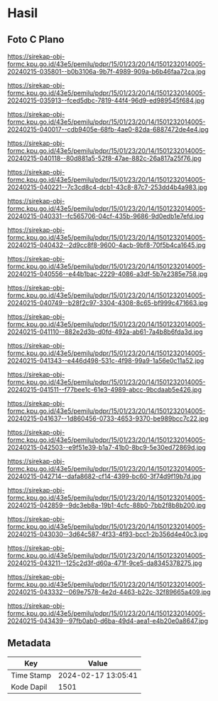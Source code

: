 # Hasil

## Foto C Plano

https://sirekap-obj-formc.kpu.go.id/43e5/pemilu/pdpr/15/01/23/20/14/1501232014005-20240215-035801--b0b3106a-9b7f-4989-909a-b6b46faa72ca.jpg

https://sirekap-obj-formc.kpu.go.id/43e5/pemilu/pdpr/15/01/23/20/14/1501232014005-20240215-035913--fced5dbc-7819-44f4-96d9-ed989545f684.jpg

https://sirekap-obj-formc.kpu.go.id/43e5/pemilu/pdpr/15/01/23/20/14/1501232014005-20240215-040017--cdb9405e-68fb-4ae0-82da-6887472de4e4.jpg

https://sirekap-obj-formc.kpu.go.id/43e5/pemilu/pdpr/15/01/23/20/14/1501232014005-20240215-040118--80d881a5-52f8-47ae-882c-26a817a25f76.jpg

https://sirekap-obj-formc.kpu.go.id/43e5/pemilu/pdpr/15/01/23/20/14/1501232014005-20240215-040221--7c3cd8c4-dcb1-43c8-87c7-253dd4b4a983.jpg

https://sirekap-obj-formc.kpu.go.id/43e5/pemilu/pdpr/15/01/23/20/14/1501232014005-20240215-040331--fc565706-04cf-435b-9686-9d0edb1e7efd.jpg

https://sirekap-obj-formc.kpu.go.id/43e5/pemilu/pdpr/15/01/23/20/14/1501232014005-20240215-040432--2d9cc8f8-9600-4acb-9bf8-70f5b4ca1645.jpg

https://sirekap-obj-formc.kpu.go.id/43e5/pemilu/pdpr/15/01/23/20/14/1501232014005-20240215-040556--e44b1bac-2229-4086-a3df-5b7e2385e758.jpg

https://sirekap-obj-formc.kpu.go.id/43e5/pemilu/pdpr/15/01/23/20/14/1501232014005-20240215-040749--b28f2c97-3304-4308-8c65-bf999c471663.jpg

https://sirekap-obj-formc.kpu.go.id/43e5/pemilu/pdpr/15/01/23/20/14/1501232014005-20240215-041110--882e2d3b-d0fd-492a-ab61-7a4b8b6fda3d.jpg

https://sirekap-obj-formc.kpu.go.id/43e5/pemilu/pdpr/15/01/23/20/14/1501232014005-20240215-041343--e446d498-531c-4f98-99a9-1a56e0c11a52.jpg

https://sirekap-obj-formc.kpu.go.id/43e5/pemilu/pdpr/15/01/23/20/14/1501232014005-20240215-041511--f77bee1c-61e3-4989-abcc-9bcdaab5e426.jpg

https://sirekap-obj-formc.kpu.go.id/43e5/pemilu/pdpr/15/01/23/20/14/1501232014005-20240215-041637--1d860456-0733-4653-9370-be989bcc7c22.jpg

https://sirekap-obj-formc.kpu.go.id/43e5/pemilu/pdpr/15/01/23/20/14/1501232014005-20240215-042503--e9f51e39-b1a7-41b0-8bc9-5e30ed72869d.jpg

https://sirekap-obj-formc.kpu.go.id/43e5/pemilu/pdpr/15/01/23/20/14/1501232014005-20240215-042714--dafa8682-cf14-4399-bc60-3f74d9f19b7d.jpg

https://sirekap-obj-formc.kpu.go.id/43e5/pemilu/pdpr/15/01/23/20/14/1501232014005-20240215-042859--9dc3eb8a-19b1-4cfc-88b0-7bb2f8b8b200.jpg

https://sirekap-obj-formc.kpu.go.id/43e5/pemilu/pdpr/15/01/23/20/14/1501232014005-20240215-043030--3d64c587-4f33-4f93-bcc1-2b356d4e40c3.jpg

https://sirekap-obj-formc.kpu.go.id/43e5/pemilu/pdpr/15/01/23/20/14/1501232014005-20240215-043211--125c2d3f-d60a-471f-9ce5-da8345378275.jpg

https://sirekap-obj-formc.kpu.go.id/43e5/pemilu/pdpr/15/01/23/20/14/1501232014005-20240215-043332--069e7578-4e2d-4463-b22c-32f89665a409.jpg

https://sirekap-obj-formc.kpu.go.id/43e5/pemilu/pdpr/15/01/23/20/14/1501232014005-20240215-043439--97fb0ab0-d6ba-49d4-aea1-e4b20e0a8647.jpg


## Metadata

| Key        | Value               |
| ---------- | ------------------- |
| Time Stamp | 2024-02-17 13:05:41 |
| Kode Dapil | 1501                |



